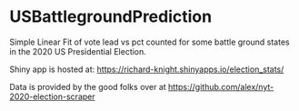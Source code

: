 # USBattlegroundPrediction
Simple Linear Fit of vote lead vs pct counted for some battle ground states in the 2020 US Presidential Election.

Shiny app is hosted at: https://richard-knight.shinyapps.io/election_stats/

Data is provided by the good folks over at https://github.com/alex/nyt-2020-election-scraper
